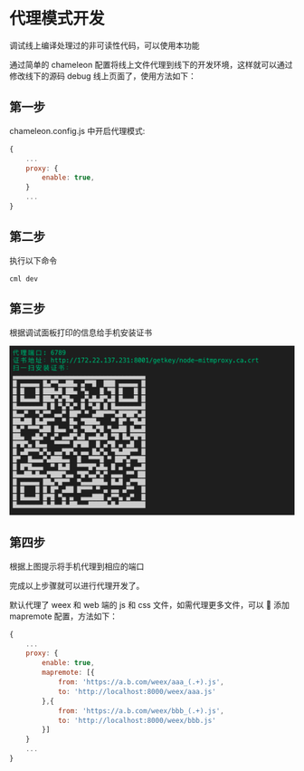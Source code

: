 # 代理模式开发

调试线上编译处理过的非可读性代码，可以使用本功能

通过简单的 chameleon 配置将线上文件代理到线下的开发环境，这样就可以通过修改线下的源码 debug 线上页面了，使用方法如下：

## 第一步

chameleon.config.js 中开启代理模式:

```javascript
{
    ...
    proxy: {
        enable: true,
    }
    ...
}
```

## 第二步

执行以下命令

```
cml dev
```

## 第三步

根据调试面板打印的信息给手机安装证书

![image](../assets/cert.png)

## 第四步

根据上图提示将手机代理到相应的端口

完成以上步骤就可以进行代理开发了。

默认代理了 weex 和 web 端的 js 和 css 文件，如需代理更多文件，可以  添加 mapremote 配置，方法如下：

```javascript
{
    ...
    proxy: {
        enable: true,
        mapremote: [{
            from: 'https://a.b.com/weex/aaa_(.+).js',
            to: 'http://localhost:8000/weex/aaa.js'
        },{
            from: 'https://a.b.com/weex/bbb_(.+).js',
            to: 'http://localhost:8000/weex/bbb.js'
        }]
    }
    ...
}
```
